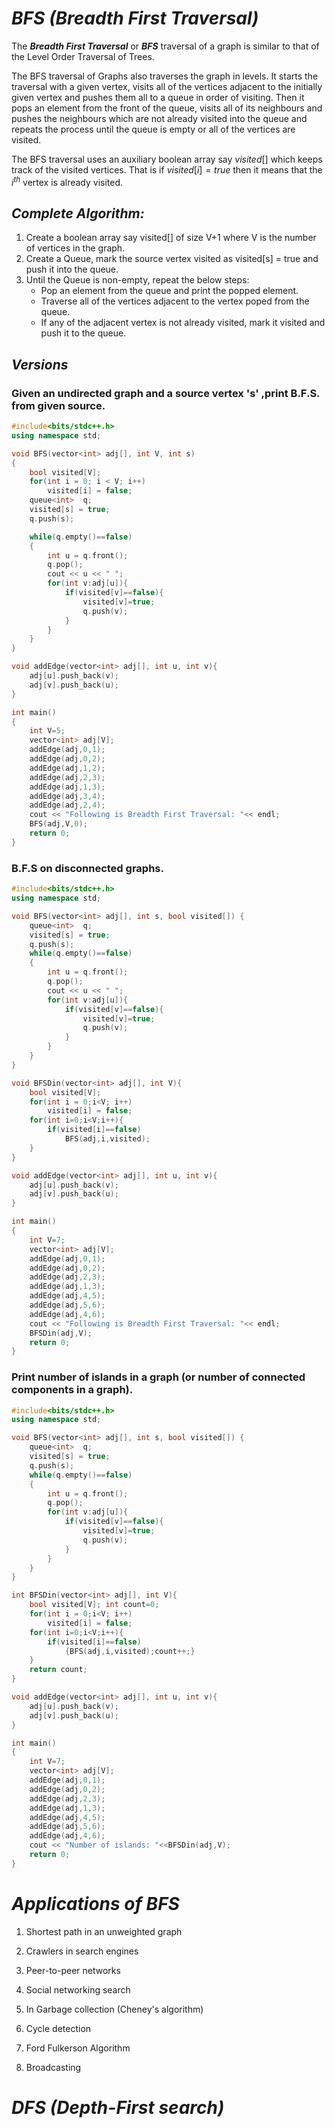 # ***BFS (Breadth First Traversal)***

The ***Breadth First Traversal*** or ***BFS*** traversal of a graph is similar to that of the Level Order Traversal of Trees.

The BFS traversal of Graphs also traverses the graph in levels. It starts the traversal with a given vertex, visits all of the vertices adjacent to the initially given vertex and pushes them all to a queue in order of visiting. Then it pops an element from the front of the queue, visits all of its neighbours and pushes the neighbours which are not already visited into the queue and repeats the process until the queue is empty or all of the vertices are visited.

The BFS traversal uses an auxiliary boolean array say $visited[]$ which keeps track of the visited vertices. That is if $visited[i] = true$ then it means that the $i^{th}$ vertex is already visited.

## ***Complete Algorithm:***
1. Create a boolean array say visited[] of size V+1 where V is the number of vertices in the graph.
2. Create a Queue, mark the source vertex visited as visited[s] = true and push it into the queue.
3. Until the Queue is non-empty, repeat the below steps:
    - Pop an element from the queue and print the popped element.
    - Traverse all of the vertices adjacent to the vertex poped from the queue.
    - If any of the adjacent vertex is not already visited, mark it visited and push it to the queue.

## ***Versions***

### Given an undirected graph and a source vertex 's' ,print B.F.S. from given source.

```cpp
#include<bits/stdc++.h> 
using namespace std; 

void BFS(vector<int> adj[], int V, int s) 
{ 
	bool visited[V]; 
	for(int i = 0; i < V; i++) 
		visited[i] = false;
	queue<int>  q;
	visited[s] = true; 
	q.push(s); 

	while(q.empty()==false) 
	{ 
		int u = q.front(); 
		q.pop();
		cout << u << " "; 
		for(int v:adj[u]){
		    if(visited[v]==false){
		        visited[v]=true;
		        q.push(v);
		    }
		} 
	} 
} 

void addEdge(vector<int> adj[], int u, int v){
    adj[u].push_back(v);
    adj[v].push_back(u);
}

int main() 
{ 
	int V=5;
	vector<int> adj[V];
	addEdge(adj,0,1); 
	addEdge(adj,0,2); 
	addEdge(adj,1,2); 
	addEdge(adj,2,3); 
	addEdge(adj,1,3);
	addEdge(adj,3,4);
	addEdge(adj,2,4);
	cout << "Following is Breadth First Traversal: "<< endl; 
	BFS(adj,V,0); 
	return 0; 
} 
```

### B.F.S on disconnected graphs.

```cpp
#include<bits/stdc++.h> 
using namespace std; 

void BFS(vector<int> adj[], int s, bool visited[]) { 	
    queue<int>  q;
	visited[s] = true; 
	q.push(s); 
	while(q.empty()==false) 
	{ 
		int u = q.front(); 
		q.pop();
		cout << u << " "; 
		for(int v:adj[u]){
		    if(visited[v]==false){
		        visited[v]=true;
		        q.push(v);
		    }
		} 
	} 
}

void BFSDin(vector<int> adj[], int V){
    bool visited[V]; 
	for(int i = 0;i<V; i++) 
		visited[i] = false;
    for(int i=0;i<V;i++){
        if(visited[i]==false)
            BFS(adj,i,visited);
    }
}

void addEdge(vector<int> adj[], int u, int v){
    adj[u].push_back(v);
    adj[v].push_back(u);
}

int main() 
{ 
	int V=7;
	vector<int> adj[V];
	addEdge(adj,0,1); 
	addEdge(adj,0,2); 
	addEdge(adj,2,3); 
	addEdge(adj,1,3); 
	addEdge(adj,4,5);
	addEdge(adj,5,6);
	addEdge(adj,4,6);
	cout << "Following is Breadth First Traversal: "<< endl; 
	BFSDin(adj,V); 
	return 0; 
} 
```

### Print number of islands in a graph (or number of connected components in a graph).

```cpp
#include<bits/stdc++.h> 
using namespace std; 

void BFS(vector<int> adj[], int s, bool visited[]) { 	
    queue<int>  q;
	visited[s] = true; 
	q.push(s); 
	while(q.empty()==false) 
	{ 
		int u = q.front(); 
		q.pop();	 
		for(int v:adj[u]){
		    if(visited[v]==false){
		        visited[v]=true;
		        q.push(v);
		    }
		} 
	} 
}

int BFSDin(vector<int> adj[], int V){
    bool visited[V]; int count=0;
	for(int i = 0;i<V; i++) 
		visited[i] = false;	
    for(int i=0;i<V;i++){
        if(visited[i]==false)
            {BFS(adj,i,visited);count++;}
    }
    return count;
}

void addEdge(vector<int> adj[], int u, int v){
    adj[u].push_back(v);
    adj[v].push_back(u);
}

int main() 
{ 
	int V=7;
	vector<int> adj[V];
	addEdge(adj,0,1); 
	addEdge(adj,0,2); 
	addEdge(adj,2,3); 
	addEdge(adj,1,3); 
	addEdge(adj,4,5);
	addEdge(adj,5,6);
	addEdge(adj,4,6);
	cout << "Number of islands: "<<BFSDin(adj,V); 
	return 0; 
} 
```

# ***Applications of BFS***

1. Shortest path in an unweighted graph

2. Crawlers in search engines

3. Peer-to-peer networks

4. Social networking search

5. In Garbage collection (Cheney's algorithm)

6. Cycle detection

7. Ford Fulkerson Algorithm

8. Broadcasting

# ***DFS (Depth-First search)***